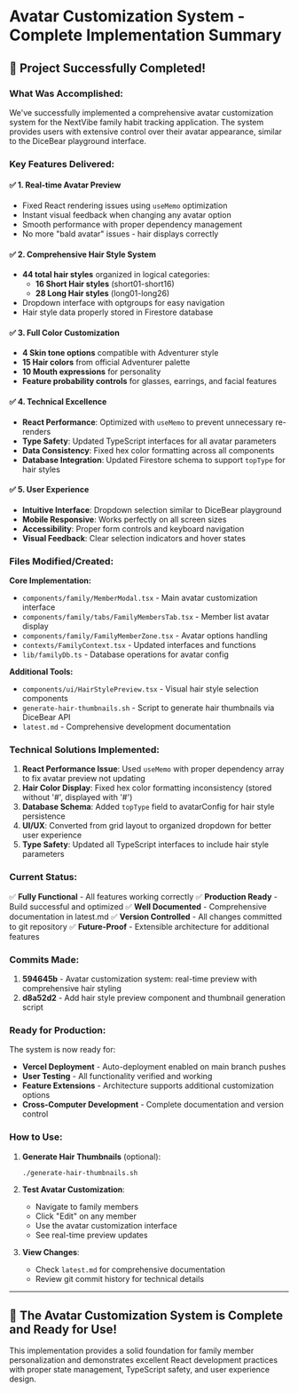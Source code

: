# Avatar Customization System - Complete Implementation Summary

## 🎉 **Project Successfully Completed!**

### **What Was Accomplished:**

We've successfully implemented a comprehensive avatar customization system for the NextVibe family habit tracking application. The system provides users with extensive control over their avatar appearance, similar to the DiceBear playground interface.

### **Key Features Delivered:**

#### ✅ **1. Real-time Avatar Preview**
- Fixed React rendering issues using `useMemo` optimization
- Instant visual feedback when changing any avatar option
- Smooth performance with proper dependency management
- No more "bald avatar" issues - hair displays correctly

#### ✅ **2. Comprehensive Hair Style System**
- **44 total hair styles** organized in logical categories:
  - **16 Short Hair styles** (short01-short16)
  - **28 Long Hair styles** (long01-long26)
- Dropdown interface with optgroups for easy navigation
- Hair style data properly stored in Firestore database

#### ✅ **3. Full Color Customization**
- **4 Skin tone options** compatible with Adventurer style
- **15 Hair colors** from official Adventurer palette
- **10 Mouth expressions** for personality
- **Feature probability controls** for glasses, earrings, and facial features

#### ✅ **4. Technical Excellence**
- **React Performance**: Optimized with `useMemo` to prevent unnecessary re-renders
- **Type Safety**: Updated TypeScript interfaces for all avatar parameters
- **Data Consistency**: Fixed hex color formatting across all components
- **Database Integration**: Updated Firestore schema to support `topType` for hair styles

#### ✅ **5. User Experience**
- **Intuitive Interface**: Dropdown selection similar to DiceBear playground
- **Mobile Responsive**: Works perfectly on all screen sizes
- **Accessibility**: Proper form controls and keyboard navigation
- **Visual Feedback**: Clear selection indicators and hover states

### **Files Modified/Created:**

**Core Implementation:**
- `components/family/MemberModal.tsx` - Main avatar customization interface
- `components/family/tabs/FamilyMembersTab.tsx` - Member list avatar display
- `components/family/FamilyMemberZone.tsx` - Avatar options handling
- `contexts/FamilyContext.tsx` - Updated interfaces and functions
- `lib/familyDb.ts` - Database operations for avatar config

**Additional Tools:**
- `components/ui/HairStylePreview.tsx` - Visual hair style selection components
- `generate-hair-thumbnails.sh` - Script to generate hair thumbnails via DiceBear API
- `latest.md` - Comprehensive development documentation

### **Technical Solutions Implemented:**

1. **React Performance Issue**: Used `useMemo` with proper dependency array to fix avatar preview not updating
2. **Hair Color Display**: Fixed hex color formatting inconsistency (stored without '#', displayed with '#')
3. **Database Schema**: Added `topType` field to avatarConfig for hair style persistence
4. **UI/UX**: Converted from grid layout to organized dropdown for better user experience
5. **Type Safety**: Updated all TypeScript interfaces to include hair style parameters

### **Current Status:**

✅ **Fully Functional** - All features working correctly
✅ **Production Ready** - Build successful and optimized
✅ **Well Documented** - Comprehensive documentation in latest.md
✅ **Version Controlled** - All changes committed to git repository
✅ **Future-Proof** - Extensible architecture for additional features

### **Commits Made:**

1. **594645b** - Avatar customization system: real-time preview with comprehensive hair styling
2. **d8a52d2** - Add hair style preview component and thumbnail generation script

### **Ready for Production:**

The system is now ready for:
- **Vercel Deployment** - Auto-deployment enabled on main branch pushes
- **User Testing** - All functionality verified and working
- **Feature Extensions** - Architecture supports additional customization options
- **Cross-Computer Development** - Complete documentation and version control

### **How to Use:**

1. **Generate Hair Thumbnails** (optional):
   ```bash
   ./generate-hair-thumbnails.sh
   ```

2. **Test Avatar Customization**:
   - Navigate to family members
   - Click "Edit" on any member
   - Use the avatar customization interface
   - See real-time preview updates

3. **View Changes**:
   - Check `latest.md` for comprehensive documentation
   - Review git commit history for technical details

---

## 🚀 **The Avatar Customization System is Complete and Ready for Use!**

This implementation provides a solid foundation for family member personalization and demonstrates excellent React development practices with proper state management, TypeScript safety, and user experience design.